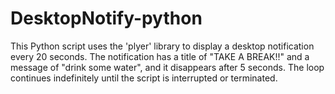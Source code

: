 # DesktopNotify-python

This Python script uses the 'plyer' library to display a desktop notification every 20 seconds. The notification has a title of "TAKE A BREAK!!" and a message of "drink some water", and it disappears after 5 seconds. The loop continues indefinitely until the script is interrupted or terminated.
